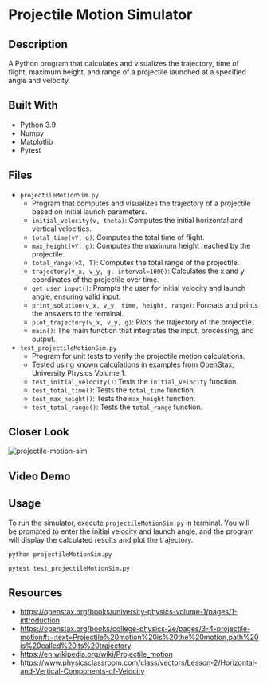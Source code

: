 # Projectile Motion Simulator

## Description
A Python program that calculates and visualizes the trajectory, time of flight, maximum height, and range of a projectile launched at a specified angle and velocity.

## Built With
* Python 3.9
* Numpy
* Matplotlib
* Pytest

## Files
* `projectileMotionSim.py`
  * Program that computes and visualizes the trajectory of a projectile based on initial launch parameters.
  - `initial_velocity(v, theta)`: Computes the initial horizontal and vertical velocities.
  - `total_time(vY, g)`: Computes the total time of flight.
  - `max_height(vY, g)`: Computes the maximum height reached by the projectile.
  - `total_range(vX, T)`: Computes the total range of the projectile.
  - `trajectory(v_x, v_y, g, interval=1000)`: Calculates the x and y coordinates of the projectile over time.
  - `get_user_input()`: Prompts the user for initial velocity and launch angle, ensuring valid input.
  - `print_solution(v_x, v_y, time, height, range)`: Formats and prints the answers to the terminal.
  - `plot_trajectory(v_x, v_y, g)`: Plots the trajectory of the projectile.
  - `main()`: The main function that integrates the input, processing, and output.
* `test_projectileMotionSim.py`
  * Program for unit tests to verify the projectile motion calculations.
  * Tested using known calculations in examples from OpenStax, University Physics Volume 1.
  - `test_initial_velocity()`: Tests the `initial_velocity` function.
  - `test_total_time()`: Tests the `total_time` function.
  - `test_max_height()`: Tests the `max_height` function.
  - `test_total_range()`: Tests the `total_range` function.

## Closer Look
![projectile-motion-sim](https://github.com/user-attachments/assets/40ffd9e5-2bce-493f-ad65-42ca2f071ac2)


## Video Demo


## Usage
To run the simulator, execute `projectileMotionSim.py` in terminal. You will be prompted to enter the initial velocity and launch angle, and the program will display the calculated results and plot the trajectory.

`python projectileMotionSim.py`

`pytest test_projectileMotionSim.py`

## Resources
* https://openstax.org/books/university-physics-volume-1/pages/1-introduction
* https://openstax.org/books/college-physics-2e/pages/3-4-projectile-motion#:~:text=Projectile%20motion%20is%20the%20motion,path%20is%20called%20its%20trajectory.
* https://en.wikipedia.org/wiki/Projectile_motion
* https://www.physicsclassroom.com/class/vectors/Lesson-2/Horizontal-and-Vertical-Components-of-Velocity
